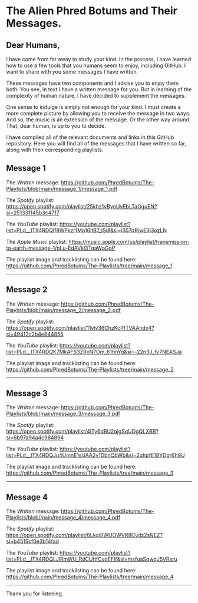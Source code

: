 # The Alien Phred Botums and Their Messages.

## Dear Humans,

I have come from far away to study your kind. In the process, I have learned how to use a few tools that you humans seem to enjoy, including GitHub. I want to share with you some messages I have written. 

These messages have two components and I advise you to enjoy them both. You see, in text I have a written message for you. But in learning of the complexity of human nature, I have decided to supplement the messages.

One sense to indulge is simply not enough for your kind. I must create a more complete picture by allowing you to receive the message in two ways. And so, the music is an extension of the message. Or the other way around. That, dear human, is up to you to decide.

I have compiled all of the relevant documents and links in this GitHub repository. Here you will find all of the messages that I have written so far, along with their corresponding playlists.

## Message 1

The *Written* message: https://github.com/PhredBotums/The-Playlists/blob/main/message_1/message_1.pdf

The *Spotify* playlist: https://open.spotify.com/playlist/25khz1vBynUvEbLTaGguEN?si=251331145b3c4717

The *YouTube* playlist: https://youtube.com/playlist?list=PLd__lTX4RDQIf8WFkzr1Mp16ltB7_ISi8&si=I357dRjwE3i3ozLN

The *Apple Music* playlist: https://music.apple.com/us/playlist/transmission-to-earth-message-1/pl.u-EdAVkl3TqaWpGpP

The playlist image and tracklisting can be found here: https://github.com/PhredBotums/The-Playlists/tree/main/message_1

***********************************************************************************************************************

## Message 2

The *Written* message: https://github.com/PhredBotums/The-Playlists/blob/main/message_2/message_2.pdf

The *Spotify* playlist: https://open.spotify.com/playlist/11ylv36ChzKcPfTVAAndx4?si=49412c2b4e844855

The *YouTube* playlist: https://youtube.com/playlist?list=PLd__lTX4RDQK7MkAFS3ZRxN7Om_61hnYg&si=-22n3J_fy7NEASJa

The playlist image and tracklisting can be found here: https://github.com/PhredBotums/The-Playlists/tree/main/message_2

***********************************************************************************************************************

## Message 3

The *Written* message: https://github.com/PhredBotums/The-Playlists/blob/main/message_3/message_3.pdf

The *Spotify* playlist: https://open.spotify.com/playlist/4iTy6dBU2qjgSqUDgQLXBB?si=6b97a94a4c984894

The *YouTube* playlist: https://youtube.com/playlist?list=PLd__lTX4RDQJu4UmnE1sUAA2y1DbnQbWb&si=2qhpfE18YDgr6h9U

The playlist image and tracklisting can be found here: https://github.com/PhredBotums/The-Playlists/tree/main/message_3

***********************************************************************************************************************

## Message 4

The *Written* message: https://github.com/PhredBotums/The-Playlists/blob/main/message_4/message_4.pdf

The *Spotify* playlist: https://open.spotify.com/playlist/6Lkg8IWUOWVR8Cvdz2sNEZ?si=b4515cf0e3b14fad

The *YouTube* playlist: https://youtube.com/playlist?list=PLd__lTX4RDQLJlRmWU_RdCUttfCvoEFIf&si=msfuaSqwqJ5VRsru

The playlist image and tracklisting can be found here: https://github.com/PhredBotums/The-Playlists/tree/main/message_4

***********************************************************************************************************************

Thank you for listening.
